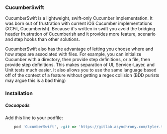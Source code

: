### CucumberSwift
CucumberSwift is a lightweight, swift-only Cucumber implementation. It was born out of frustration with current iOS Cucumber implementations (XCFit, Cucumberish). Because it's written in swift you avoid the bridging header frustration of Cucumberish and it provides more feature, scenario and step hooks than other solutions.

CucumberSwift also has the advantage of letting you choose where and how steps are associated with files. For example, you can initialize Cucumber with a directory, then provide step definitions, or a file, then provide step definitions. This makes separation of UI, Service-Layer, and Unit tests much easier. It also allows you to use the same language based off of the context of a feature without getting a regex collision (BDD purists may argue this is a bad thing)

### Installation
##### Cocoapods
Add this line to your podfile:
```ruby
    pod 'CucumberSwift', :git => 'https://gitlab.asynchrony.com/tyler.thompson/CucumberSwift.git'
```

